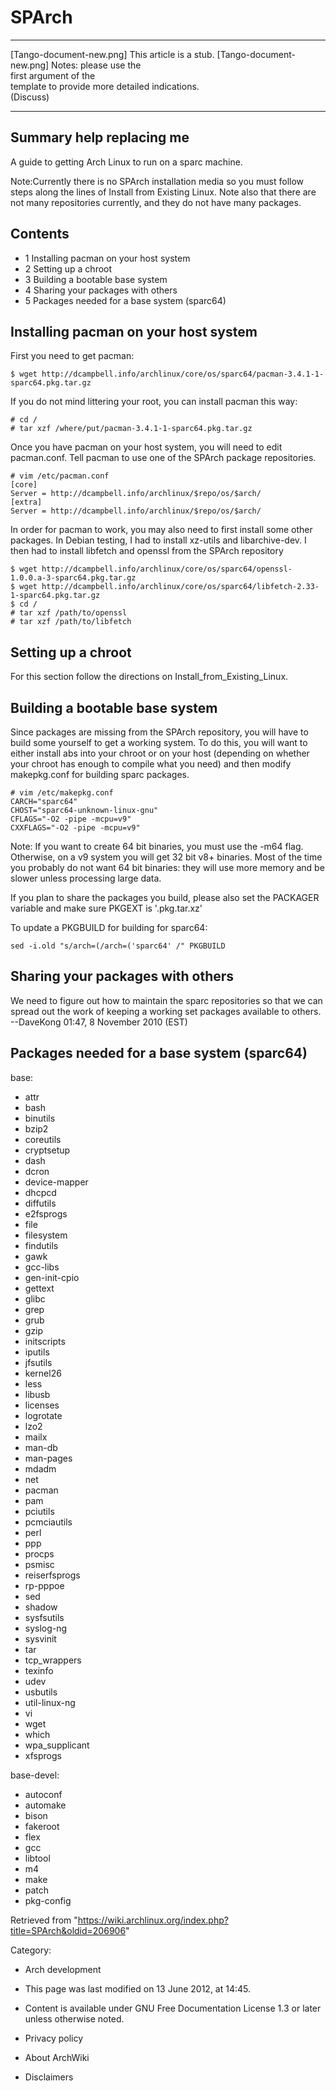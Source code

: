SPArch
======

  ------------------------ ------------------------ ------------------------
  [Tango-document-new.png] This article is a stub.  [Tango-document-new.png]
                           Notes: please use the    
                           first argument of the    
                           template to provide more 
                           detailed indications.    
                           (Discuss)                
  ------------------------ ------------------------ ------------------------

  Summary help replacing me
  ----------------------------------------------------------
  A guide to getting Arch Linux to run on a sparc machine.

Note:Currently there is no SPArch installation media so you must follow
steps along the lines of Install from Existing Linux. Note also that
there are not many repositories currently, and they do not have many
packages.

Contents
--------

-   1 Installing pacman on your host system
-   2 Setting up a chroot
-   3 Building a bootable base system
-   4 Sharing your packages with others
-   5 Packages needed for a base system (sparc64)

Installing pacman on your host system
-------------------------------------

First you need to get pacman:

    $ wget http://dcampbell.info/archlinux/core/os/sparc64/pacman-3.4.1-1-sparc64.pkg.tar.gz

If you do not mind littering your root, you can install pacman this way:

    # cd /
    # tar xzf /where/put/pacman-3.4.1-1-sparc64.pkg.tar.gz

Once you have pacman on your host system, you will need to edit
pacman.conf. Tell pacman to use one of the SPArch package repositories.

    # vim /etc/pacman.conf
    [core]
    Server = http://dcampbell.info/archlinux/$repo/os/$arch/
    [extra]
    Server = http://dcampbell.info/archlinux/$repo/os/$arch/

In order for pacman to work, you may also need to first install some
other packages. In Debian testing, I had to install xz-utils and
libarchive-dev. I then had to install libfetch and openssl from the
SPArch repository

    $ wget http://dcampbell.info/archlinux/core/os/sparc64/openssl-1.0.0.a-3-sparc64.pkg.tar.gz
    $ wget http://dcampbell.info/archlinux/core/os/sparc64/libfetch-2.33-1-sparc64.pkg.tar.gz
    $ cd /
    # tar xzf /path/to/openssl
    # tar xzf /path/to/libfetch

Setting up a chroot
-------------------

For this section follow the directions on Install_from_Existing_Linux.

Building a bootable base system
-------------------------------

Since packages are missing from the SPArch repository, you will have to
build some yourself to get a working system. To do this, you will want
to either install abs into your chroot or on your host (depending on
whether your chroot has enough to compile what you need) and then modify
makepkg.conf for building sparc packages.

    # vim /etc/makepkg.conf
    CARCH="sparc64"
    CHOST="sparc64-unknown-linux-gnu"
    CFLAGS="-O2 -pipe -mcpu=v9"
    CXXFLAGS="-O2 -pipe -mcpu=v9"

Note: If you want to create 64 bit binaries, you must use the -m64 flag.
Otherwise, on a v9 system you will get 32 bit v8+ binaries. Most of the
time you probably do not want 64 bit binaries: they will use more memory
and be slower unless processing large data.

If you plan to share the packages you build, please also set the
PACKAGER variable and make sure PKGEXT is '.pkg.tar.xz'

To update a PKGBUILD for building for sparc64:

    sed -i.old "s/arch=(/arch=('sparc64' /" PKGBUILD

Sharing your packages with others
---------------------------------

We need to figure out how to maintain the sparc repositories so that we
can spread out the work of keeping a working set packages available to
others. --DaveKong 01:47, 8 November 2010 (EST)

Packages needed for a base system (sparc64)
-------------------------------------------

base:

-   attr
-   bash
-   binutils
-   bzip2
-   coreutils
-   cryptsetup
-   dash
-   dcron
-   device-mapper
-   dhcpcd
-   diffutils
-   e2fsprogs
-   file
-   filesystem
-   findutils
-   gawk
-   gcc-libs
-   gen-init-cpio
-   gettext
-   glibc
-   grep
-   grub
-   gzip
-   initscripts
-   iputils
-   jfsutils
-   kernel26
-   less
-   libusb
-   licenses
-   logrotate
-   lzo2
-   mailx
-   man-db
-   man-pages
-   mdadm
-   net
-   pacman
-   pam
-   pciutils
-   pcmciautils
-   perl
-   ppp
-   procps
-   psmisc
-   reiserfsprogs
-   rp-pppoe
-   sed
-   shadow
-   sysfsutils
-   syslog-ng
-   sysvinit
-   tar
-   tcp_wrappers
-   texinfo
-   udev
-   usbutils
-   util-linux-ng
-   vi
-   wget
-   which
-   wpa_supplicant
-   xfsprogs

base-devel:

-   autoconf
-   automake
-   bison
-   fakeroot
-   flex
-   gcc
-   libtool
-   m4
-   make
-   patch
-   pkg-config

Retrieved from
"https://wiki.archlinux.org/index.php?title=SPArch&oldid=206906"

Category:

-   Arch development

-   This page was last modified on 13 June 2012, at 14:45.
-   Content is available under GNU Free Documentation License 1.3 or
    later unless otherwise noted.
-   Privacy policy
-   About ArchWiki
-   Disclaimers
